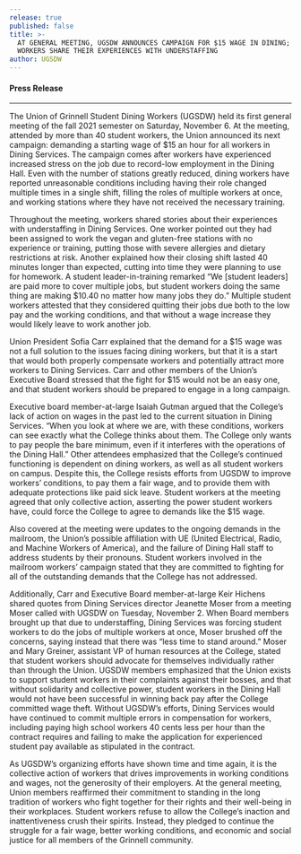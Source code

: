 ```yaml
---
release: true
published: false
title: >-
  AT GENERAL MEETING, UGSDW ANNOUNCES CAMPAIGN FOR $15 WAGE IN DINING; STUDENT
  WORKERS SHARE THEIR EXPERIENCES WITH UNDERSTAFFING
author: UGSDW
---
```

#### Press Release

***

The Union of Grinnell Student Dining Workers (UGSDW) held its first general meeting of the fall 2021 semester on Saturday, November 6. At the meeting, attended by more than 40 student workers, the Union announced its next campaign: demanding a starting wage of $15 an hour for all workers in Dining Services. The campaign comes after workers have experienced increased stress on the job due to record-low employment in the Dining Hall. Even with the number of stations greatly reduced, dining workers have reported unreasonable conditions including having their role changed multiple times in a single shift, filling the roles of multiple workers at once, and working stations where they have not received the necessary training. 


Throughout the meeting, workers shared stories about their experiences with understaffing in Dining Services. One worker pointed out they had been assigned to work the vegan and gluten-free stations with no experience or training, putting those with severe allergies and dietary restrictions at risk. Another explained how their closing shift lasted 40 minutes longer than expected, cutting into time they were planning to use for homework. A student leader-in-training remarked “We [student leaders] are paid more to cover multiple jobs, but student workers doing the same thing are making $10.40 no matter how many jobs they do.” Multiple student workers attested that they considered quitting their jobs due both to the low pay and the working conditions, and that without a wage increase they would likely leave to work another job. 


Union President Sofia Carr explained that the demand for a $15 wage was not a full solution to the issues facing dining workers, but that it is a start that would both properly compensate workers and potentially attract more workers to Dining Services. Carr and other members of the Union’s Executive Board stressed that the fight for $15 would not be an easy one, and that student workers should be prepared to engage in a long campaign. 


Executive board member-at-large Isaiah Gutman argued that the College’s lack of action on wages in the past led to the current situation in Dining Services. “When you look at where we are, with these conditions, workers can see exactly what the College thinks about them. The College only wants to pay people the bare minimum, even if it interferes with the operations of the Dining Hall.” Other attendees emphasized that the College’s continued functioning is dependent on dining workers, as well as all student workers on campus. Despite this, the College resists efforts from UGSDW to improve workers’ conditions, to pay them a fair wage, and to provide them with adequate protections like paid sick leave. Student workers at the meeting agreed that only collective action, asserting the power student workers have, could force the College to agree to demands like the $15 wage.


Also covered at the meeting were updates to the ongoing demands in the mailroom, the Union’s possible affiliation with UE (United Electrical, Radio, and Machine Workers of America), and the failure of Dining Hall staff to address students by their pronouns. Student workers involved in the mailroom workers’ campaign stated that they are committed to fighting for all of the outstanding demands that the College has not addressed. 


Additionally, Carr and Executive Board member-at-large Keir Hichens shared quotes from Dining Services director Jeanette Moser from a meeting Moser called with UGSDW on Tuesday, November 2. When Board members brought up that due to understaffing, Dining Services was forcing student workers to do the jobs of multiple workers at once, Moser brushed off the concerns, saying instead that there was “less time to stand around.” Moser and Mary Greiner, assistant VP of human resources at the College, stated that student workers should advocate for themselves individually rather than through the Union. UGSDW members emphasized that the Union exists to support student workers in their complaints against their bosses, and that without solidarity and collective power, student workers in the Dining Hall would not have been successful in winning back pay after the College committed wage theft. Without UGSDW’s efforts, Dining Services would have continued to commit multiple errors in compensation for workers, including paying high school workers 40 cents less per hour than the contract requires and failing to make the application for experienced student pay available as stipulated in the contract. 


As UGSDW’s organizing efforts have shown time and time again, it is the collective action of workers that drives improvements in working conditions and wages, not the generosity of their employers. At the general meeting, Union members reaffirmed their commitment to standing in the long tradition of workers who fight together for their rights and their well-being in their workplaces. Student workers refuse to allow the College’s inaction and inattentiveness crush their spirits. Instead, they pledged to continue the struggle for a fair wage, better working conditions, and economic and social justice for all members of the Grinnell community. 

